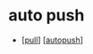 # auto push

- [[pull]] [[autopush]]


[//begin]: # "Autogenerated link references for markdown compatibility"
[pull]: pull "Pull"
[autopush]: autopush "autopush"
[//end]: # "Autogenerated link references"